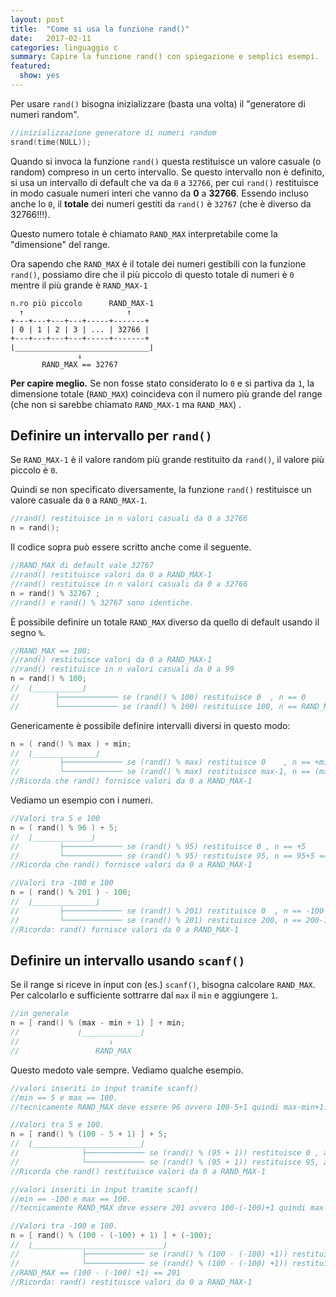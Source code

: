 ```yaml
---
layout: post
title:  "Come si usa la funzione rand()"
date:   2017-02-11
categories: linguaggio c
summary: Capire la funzione rand() con spiegazione e semplici esempi.  
featured:
  show: yes
---
```


Per usare ```rand()``` bisogna inizializzare (basta una volta) il "generatore di numeri random".

```c
//inizializzazione generatore di numeri random
srand(time(NULL));
```

Quando si invoca la funzione ```rand()``` questa restituisce un valore casuale (o random) compreso in un certo intervallo. Se questo intervallo non è definito, si usa un intervallo di default che va da ```0``` a ```32766```, per cui ```rand()``` restituisce in modo casuale numeri interi che vanno da **0** a **32766**. Essendo incluso anche lo ```0```, il **totale** dei numeri gestiti da ```rand()``` è ```32767``` (che è diverso da 32766!!!). 

Questo numero totale è chiamato ```RAND_MAX``` interpretabile come la "dimensione" del range. 

Ora sapendo che ```RAND_MAX``` è il totale dei numeri gestibili con la funzione ```rand()```, possiamo dire che il più piccolo di questo totale di numeri è ```0``` mentre il più grande è ```RAND_MAX-1```

```
n.ro più piccolo      RAND_MAX-1
  ↑                       ↑
+---+---+---+---+-----+-------+
| 0 | 1 | 2 | 3 | ... | 32766 |
+---+---+---+---+-----+-------+
⌊______________________________⌋
               ↓
       RAND_MAX == 32767
```

**Per capire meglio.** Se non fosse stato considerato lo ```0``` e si partiva da ```1```, la dimensione totale (```RAND_MAX```) coincideva con il numero più grande del range (che non si sarebbe chiamato ```RAND_MAX-1``` ma ```RAND_MAX```) .

## Definire un intervallo per ```rand()```

Se ```RAND_MAX-1``` è il valore random più grande restituito da ```rand()```, il valore più piccolo è ```0```.

Quindi se non specificato diversamente, la funzione ```rand()``` restituisce un valore casuale da ```0``` a ```RAND_MAX-1```.

```c
//rand() restituisce in n valori casuali da 0 a 32766
n = rand();
```
Il codice sopra può essere scritto anche come il seguente.

```c
//RAND_MAX di default vale 32767
//rand() restituisce valori da 0 a RAND_MAX-1
//rand() restituisce in n valori casuali da 0 a 32766
n = rand() % 32767 ;
//rand() e rand() % 32767 sono identiche. 
```

È possibile definire un totale ```RAND_MAX``` diverso da quello di default usando il segno ```%```.

```c
//RAND_MAX == 100;
//rand() restituisce valori da 0 a RAND_MAX-1
//rand() restituisce in n valori casuali da 0 a 99
n = rand() % 100;
//  ⌊___________⌋
//        ├───────────── se (rand() % 100) restituisce 0  , n == 0
//        └───────────── se (rand() % 100) restituisce 100, n == RAND_MAX-1 == 99
```

Genericamente è possibile definire intervalli diversi in questo modo:

```c
n = ( rand() % max ) + min;
//  ⌊______________⌋
//         ├───────────── se (rand() % max) restituisce 0    , n == +min
//         └───────────── se (rand() % max) restituisce max-1, n == (max-1)+min
//Ricorda che rand() fornisce valori da 0 a RAND_MAX-1
``` 

Vediamo un esempio con i numeri.

```c
//Valori tra 5 e 100
n = ( rand() % 96 ) + 5;
//  ⌊_____________⌋
//         ├───────────── se (rand() % 95) restituisce 0 , n == +5
//         └───────────── se (rand() % 95) restituisce 95, n == 95+5 == 100
//Ricorda che rand() fornisce valori da 0 a RAND_MAX-1

//Valori tra -100 e 100
n = ( rand() % 201 ) - 100;
//  ⌊______________⌋
//         ├───────────── se (rand() % 201) restituisce 0  , n == -100
//         └───────────── se (rand() % 201) restituisce 200, n == 200-100 == 100
//Ricorda: rand() fornisce valori da 0 a RAND_MAX-1
```

## Definire un intervallo usando ```scanf()``` 

Se il range si riceve in input con (es.) ```scanf()```, bisogna calcolare ```RAND_MAX```. Per calcolarlo e sufficiente sottrarre dal ```max``` il ```min``` e aggiungere ```1```.

```c
//in generale
n = [ rand() % (max - min + 1) ] + min;
//             ⌊_____________⌋
//                    ↓
//                 RAND_MAX
```
Questo medoto vale sempre. Vediamo qualche esempio.

```c
//valori inseriti in input tramite scanf() 
//min == 5 e max == 100.
//tecnicamente RAND_MAX deve essere 96 ovvero 100-5+1 quindi max-min+1.

//Valori tra 5 e 100.
n = [ rand() % (100 - 5 + 1) ] + 5;
//  ⌊________________________⌋
//              ├───────────── se (rand() % (95 + 1)) restituisce 0 , a == +5
//              └───────────── se (rand() % (95 + 1)) restituisce 95, a == 95 + 5 == 101
//Ricorda che rand() restituisce valori da 0 a RAND_MAX-1
```

```c
//valori inseriti in input tramite scanf() 
//min == -100 e max == 100.
//tecnicamente RAND_MAX deve essere 201 ovvero 100-(-100)+1 quindi max-min+1.

//Valori tra -100 e 100.
n = [ rand() % (100 - (-100) + 1) ] + (-100);
//  ⌊_____________________________⌋
//              ├───────────── se (rand() % (100 - (-100) +1)) restituisce 0  , a == -100
//              └───────────── se (rand() % (100 - (-100) +1)) restituisce 200, a == 200 - 100 == 100
//RAND_MAX == (100 - (-100) +1) == 201
//Ricorda: rand() restituisce valori da 0 a RAND_MAX-1
```